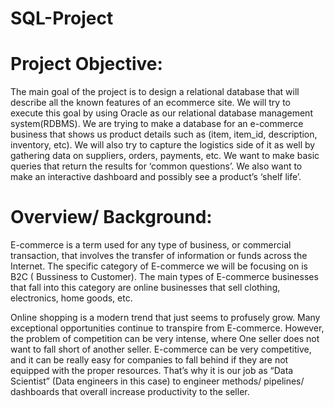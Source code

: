 # SQL-Project

# Project Objective: 
The main goal of the project is to design a relational database that will describe all the known features of an ecommerce site. We will try to execute this goal by using Oracle as our relational database management system(RDBMS). We are trying to make a database for an e-commerce business that shows us product details such as (item, item_id, description, inventory, etc). We will also try to capture the logistics side of it as well by gathering data on suppliers, orders, payments, etc. We want to make basic queries that return the results for ‘common questions’. We also want to make an interactive dashboard and possibly see a product’s ‘shelf life’.


# Overview/ Background:
E-commerce is a term used for any type of business, or commercial transaction, that involves the transfer of information or funds across the Internet. The specific category of E-commerce we will be focusing on is B2C ( Bussiness to Customer). The main types of E-commerce businesses that fall into this category are online businesses that sell clothing, electronics, home goods, etc.  

Online shopping is a modern trend that just seems to profusely grow. Many exceptional opportunities continue to transpire from E-commerce. However, the problem of competition can be very intense, where One seller does not want to fall short of another seller. E-commerce can be very competitive, and it can be really easy for companies to fall behind if they are not equipped with the proper resources. That’s why it is our job as “Data Scientist” (Data engineers in this case) to engineer methods/ pipelines/ dashboards that overall increase productivity to the seller.
